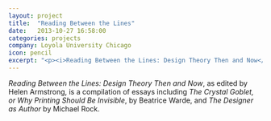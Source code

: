 ```yaml
---
layout: project
title:  "Reading Between the Lines"
date:   2013-10-27 16:58:00
categories: projects
company: Loyola University Chicago
icon: pencil
excerpt: "<p><i>Reading Between the Lines: Design Theory Then and Now</i>, as edited by Helen Armstrong, is a compilation of essays including <i>The Crystal Goblet, or Why Printing Should Be Invisible</i>, by Beatrice Warde, and <i>The Designer as Author</i> by Michael Rock.</p>"
---
```


<p><i>Reading Between the Lines: Design Theory Then and Now</i>, as edited by Helen Armstrong, is a compilation of essays including <i>The Crystal Goblet, or Why Printing Should Be Invisible</i>, by Beatrice Warde, and <i>The Designer as Author</i> by Michael Rock.</p>